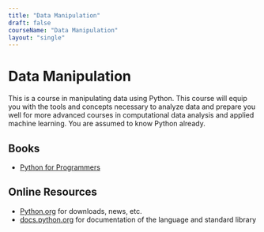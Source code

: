 ```yaml
---
title: "Data Manipulation"
draft: false
courseName: "Data Manipulation"
layout: "single"
---
```


# Data Manipulation

This is a course in manipulating data using Python.  This course will equip you with the tools and concepts necessary to analyze data and prepare you well for more advanced courses in computational data analysis and applied machine learning.  You are assumed to know Python already.

## Books

- [Python for Programmers](https://www.informit.com/store/python-for-programmers-9780135224335)

## Online Resources

- [Python.org](https://www.python.org/) for downloads, news, etc.
- [docs.python.org](https://docs.python.org/3/) for documentation of the language and standard library
